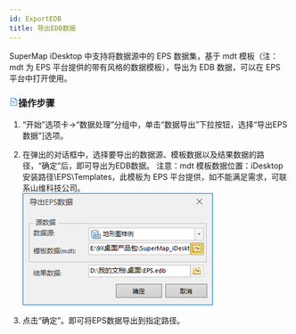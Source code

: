 ```yaml
---
id: ExportEDB
title: 导出EDB数据
---
```

SuperMap iDesktop 中支持将数据源中的 EPS 数据集，基于 mdt 模板（注：mdt 为 EPS 平台提供的带有风格的数据模板），导出为
EDB 数据，可以在 EPS 平台中打开使用。

### ![](../../img/read.gif)操作步骤

  1. “开始”选项卡→“数据处理”分组中，单击“数据导出”下拉按钮，选择“导出EPS数据”]选项。
  2. 在弹出的对话框中，选择要导出的数据源、模板数据以及结果数据的路径，“确定”后，即可导出为EDB数据。 注意：mdt 模板数据位置：iDesktop 安装路径\EPS\Templates，此模板为 EPS 平台提供，如不能满足需求，可联系山维科技公司。   
   ![](img/ExportEPSData.png)  

  3. 点击“确定”。即可将EPS数据导出到指定路径。

